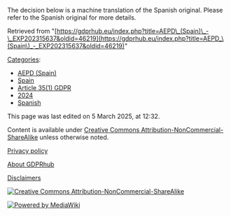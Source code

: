 The decision below is a machine translation of the Spanish original. Please refer to the Spanish original for more details.

Retrieved from "[https://gdprhub.eu/index.php?title=AEPD\_(Spain)\_-\_EXP202315637&oldid=46219](https://gdprhub.eu/index.php?title=AEPD_\(Spain\)_-_EXP202315637&oldid=46219)"

[Categories](/index.php?title=Special:Categories "Special:Categories"):

*   [AEPD (Spain)](/index.php?title=Category:AEPD_\(Spain\) "Category:AEPD (Spain)")
*   [Spain](/index.php?title=Category:Spain "Category:Spain")
*   [Article 35(1) GDPR](/index.php?title=Category:Article_35\(1\)_GDPR "Category:Article 35(1) GDPR")
*   [2024](/index.php?title=Category:2024 "Category:2024")
*   [Spanish](/index.php?title=Category:Spanish "Category:Spanish")

This page was last edited on 5 March 2025, at 12:32.

Content is available under [Creative Commons Attribution-NonCommercial-ShareAlike](https://creativecommons.org/licenses/by-nc-sa/4.0/) unless otherwise noted.

[Privacy policy](/index.php?title=GDPRhub:Privacy_policy)

[About GDPRhub](/index.php?title=GDPRhub:About)

[Disclaimers](/index.php?title=GDPRhub:General_disclaimer)

[![Creative Commons Attribution-NonCommercial-ShareAlike](/resources/assets/licenses/cc-by-nc-sa.png)](https://creativecommons.org/licenses/by-nc-sa/4.0/)

[![Powered by MediaWiki](/resources/assets/poweredby_mediawiki_88x31.png)](https://www.mediawiki.org/)
